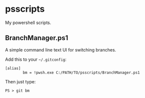 # psscripts
My powershell scripts.

## BranchManager.ps1
A simple command line text UI for switching branches.

Add this to your `~/.gitconfig`:
```
[alias]
        bm = !pwsh.exe C:/PATH/TO/psscripts/BranchManager.ps1
```
Then just type:
```
PS > git bm
```
